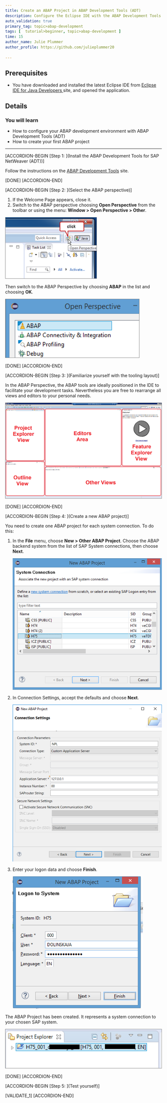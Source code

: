 ```yaml
---
title: Create an ABAP Project in ABAP Development Tools (ADT)
description: Configure the Eclipse IDE with the ABAP Development Tools for SAP NetWeaver (ADT) and create an ABAP project.
auto_validation: true
primary_tag: topic>abap-development
tags: [  tutorial>beginner, topic>abap-development ]
time: 15
author_name: Julie Plummer
author_profile: https://github.com/julieplummer20

---
```


## Prerequisites  
 - You have downloaded and installed the latest Eclipse IDE from [Eclipse IDE for Java Developers ](http://www.eclipse.org/) site, and opened the application.

## Details
### You will learn  
- How to configure your ABAP development environment with ABAP Development Tools (ADT)
- How to create your first ABAP project

---

[ACCORDION-BEGIN [Step 1: ](Install the ABAP Development Tools for SAP NetWeaver (ADT))]

Follow the instructions on the [ABAP Development Tools](https://tools.hana.ondemand.com/#abap) site.

[DONE]
[ACCORDION-END]

[ACCORDION-BEGIN [Step 2: ](Select the ABAP perspective)]
1. If the Welcome Page appears, close it.
2. Switch to the ABAP perspective choosing **Open Perspective** from the toolbar or using the menu: **Window > Open Perspective > Other**.

![Image depicting step2-open-perspective](step2-open-perspective.png)

Then switch to the ABAP Perspective by choosing **ABAP** in the list and choosing **OK**.

![Image depicting step2b-abap-perspective](step2b-abap-perspective.png)

[DONE]
[ACCORDION-END]

[ACCORDION-BEGIN [Step 3: ](Familiarize yourself with the tooling layout)]

In the ABAP Perspective, the ABAP tools are ideally positioned in the IDE to facilitate your development tasks. Nevertheless you are free to rearrange all views and editors to your personal needs.

![Image depicting step3-tooling-layout](step3-tooling-layout.png)

[DONE]
[ACCORDION-END]

[ACCORDION-BEGIN [Step 4: ](Create a new ABAP project)]

You need to create one ABAP project for each system connection. To do this:

1. In the **File** menu, choose **New > Other ABAP Project**. Choose the ABAP backend system from the list of SAP System connections, then choose **Next**.

    ![Image depicting step4-system-connection](step4-system-connection.png)

2. In Connection Settings, accept the defaults and choose **Next**.

    ![Image depicting step4b-connection-settings](step4b-connection-settings.png)

3. Enter your logon data and choose **Finish**.

    ![Image depicting step4c-logon-data](step4c-logon-data.png)

The ABAP Project has been created. It represents a system connection to your chosen SAP system.

![Image depicting step4d-project-created](step4d-project-created.png)

[DONE]
[ACCORDION-END]

[ACCORDION-BEGIN [Step 5: ](Test yourself)]

[VALIDATE_1]
[ACCORDION-END]
